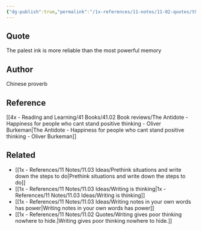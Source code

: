 ```yaml
---
{"dg-publish":true,"permalink":"/1x-references/11-notes/11-02-quotes/the-palest-ink-is-more-reliable-than-the-most-powerful-memory-chinese-proverb/","title":"The palest ink is more reliable than the most powerful memory - Chinese proverb","created":"2025-02-15T14:12:40.721+03:00","updated":"2025-02-15T14:12:40.721+03:00"}
---
```



## Quote
The palest ink is more reliable than the most powerful memory

## Author
Chinese proverb

## Reference
[[4x - Reading and Learning/41 Books/41.02 Book reviews/The Antidote - Happiness for people who cant stand positive thinking - Oliver Burkeman\|The Antidote - Happiness for people who cant stand positive thinking - Oliver Burkeman]]

## Related
- [[1x - References/11 Notes/11.03 Ideas/Prethink situations and write down the steps to do\|Prethink situations and write down the steps to do]]
- [[1x - References/11 Notes/11.03 Ideas/Writing is thinking\|1x - References/11 Notes/11.03 Ideas/Writing is thinking]]
- [[1x - References/11 Notes/11.03 Ideas/Writing notes in your own words has power\|Writing notes in your own words has power]]
- [[1x - References/11 Notes/11.02 Quotes/Writing gives poor thinking nowhere to hide.\|Writing gives poor thinking nowhere to hide.]]
